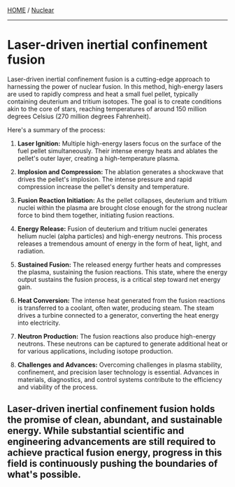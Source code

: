 [HOME](/README.md) / [Nuclear](/assets/docs/nuclear/readme.md)   

---  

# Laser-driven inertial confinement fusion   

Laser-driven inertial confinement fusion is a cutting-edge approach to harnessing the power of nuclear fusion. In this method, high-energy lasers are used to rapidly compress and heat a small fuel pellet, typically containing deuterium and tritium isotopes. The goal is to create conditions akin to the core of stars, reaching temperatures of around 150 million degrees Celsius (270 million degrees Fahrenheit).

Here's a summary of the process:

1. **Laser Ignition:** Multiple high-energy lasers focus on the surface of the fuel pellet simultaneously. Their intense energy heats and ablates the pellet's outer layer, creating a high-temperature plasma.

2. **Implosion and Compression:** The ablation generates a shockwave that drives the pellet's implosion. The intense pressure and rapid compression increase the pellet's density and temperature.

3. **Fusion Reaction Initiation:** As the pellet collapses, deuterium and tritium nuclei within the plasma are brought close enough for the strong nuclear force to bind them together, initiating fusion reactions.

4. **Energy Release:** Fusion of deuterium and tritium nuclei generates helium nuclei (alpha particles) and high-energy neutrons. This process releases a tremendous amount of energy in the form of heat, light, and radiation.

5. **Sustained Fusion:** The released energy further heats and compresses the plasma, sustaining the fusion reactions. This state, where the energy output sustains the fusion process, is a critical step toward net energy gain.

6. **Heat Conversion:** The intense heat generated from the fusion reactions is transferred to a coolant, often water, producing steam. The steam drives a turbine connected to a generator, converting the heat energy into electricity.

7. **Neutron Production:** The fusion reactions also produce high-energy neutrons. These neutrons can be captured to generate additional heat or for various applications, including isotope production.

8. **Challenges and Advances:** Overcoming challenges in plasma stability, confinement, and precision laser technology is essential. Advances in materials, diagnostics, and control systems contribute to the efficiency and viability of the process.

Laser-driven inertial confinement fusion holds the promise of clean, abundant, and sustainable energy. While substantial scientific and engineering advancements are still required to achieve practical fusion energy, progress in this field is continuously pushing the boundaries of what's possible.  
---   

